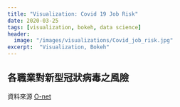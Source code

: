 ```yaml
---
title: "Visualization: Covid 19 Job Risk" 
date: 2020-03-25
tags: [visualization, bokeh, data science] 
header: 
  image: "/images/visualizations/Covid_job_risk.jpg"
excerpt:  "Visualization, Bokeh"
---
```


## 各職業對新型冠狀病毒之風險

資料來源 [O-net](https://www.onetonline.org/find/descriptor/result/4.C.2.c.1.b) 